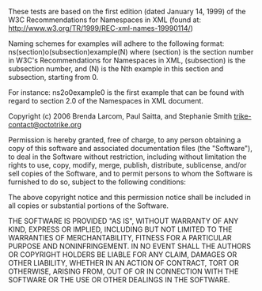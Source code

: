 These tests are based on the first edition (dated January 14, 1999) of the W3C Recommendations for Namespaces in XML (found at: http://www.w3.org/TR/1999/REC-xml-names-19990114/)

Naming schemes for examples will adhere to the following format: ns(section)o(subsection)example(N) 
where (section) is the section number in W3C's Recommendations for Namespaces in XML, (subsection) is the subsection number, and (N) is the Nth example in this section and subsection, starting from 0.

For instance: ns2o0example0 is the first example that can be found with regard to section 2.0 of the Namespaces in XML document.


Copyright (c) 2006 Brenda Larcom, Paul Saitta, and Stephanie Smith <trike-contact@octotrike.org>

Permission is hereby granted, free of charge, to any person obtaining a copy of this software and associated documentation files (the "Software"), to deal in the Software without restriction, including without limitation the rights to use, copy, modify, merge, publish, distribute, sublicense, and/or sell copies of the Software, and to permit persons to whom the Software is furnished to do so, subject to the following conditions:

The above copyright notice and this permission notice shall be included in all copies or substantial portions of the Software.

THE SOFTWARE IS PROVIDED "AS IS", WITHOUT WARRANTY OF ANY KIND, EXPRESS OR IMPLIED, INCLUDING BUT NOT LIMITED TO THE WARRANTIES OF MERCHANTABILITY, FITNESS FOR A PARTICULAR PURPOSE AND NONINFRINGEMENT. IN NO EVENT SHALL THE AUTHORS OR COPYRIGHT HOLDERS BE LIABLE FOR ANY CLAIM, DAMAGES OR OTHER LIABILITY, WHETHER IN AN ACTION OF CONTRACT, TORT OR OTHERWISE, ARISING FROM, OUT OF OR IN CONNECTION WITH THE SOFTWARE OR THE USE OR OTHER DEALINGS IN THE SOFTWARE.
